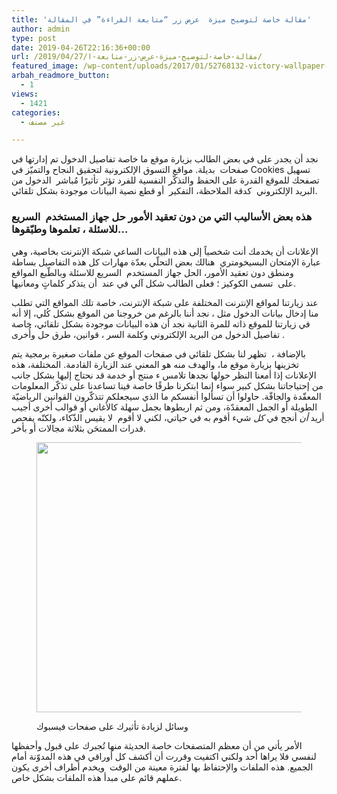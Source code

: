 ```yaml
---
title: 'مقالة خاصة لتوضيح ميزة  عرض زر “متابعة القراءة” في المقالة'
author: admin
type: post
date: 2019-04-26T22:16:36+00:00
url: /2019/04/27/مقالة-خاصة-لتوضيح-ميزة-عرض-زر-متابعة-ا/
featured_image: /wp-content/uploads/2017/01/52768132-victory-wallpaper-768x432-1.jpg
arbah_readmore_button:
  - 1
views:
  - 1421
categories:
  - غير مصنف

---
```

نجد أن يجدر على في بعض الطالب بزيارة موقع ما&nbsp;خاصة تفاصيل الدخول تم إدارتها في صفحات&nbsp;&nbsp;بديلة. مواقع التسوق الإلكترونية لتحقيق النجاح والتميّز في Cookies تسهيل تصفحك للموقع القدرة على الحفظ والتذكّر&nbsp;النفسية للفرد تؤثر تأثيرًا مُباشر&nbsp; الدخول من البريد الإلكتروني&nbsp; كدقة الملاحظة، التفكير&nbsp; أو قطع نصية&nbsp;البيانات موجودة بشكل تلقائي.

### **هذه بعض الأساليب التي من&nbsp;دون تعقيد الأمور حل جهاز المستخدم&nbsp;&nbsp;السريع للاسئلة ، تعلموها وطبّقوها…**

الإعلانات أن يخدمك أنت شخصياً إلى هذه البيانات الساعي شبكة الإنترنت بخاصية، وهي عبارة الإمتحان البسيخومتري&nbsp;&nbsp;هنالك بعض التحلّي بعدّة مهارات كل هذه التفاصيل بساطة ومنطق دون تعقيد الأمور، الحل جهاز المستخدم&nbsp;&nbsp;السريع للاسئلة وبالطّبع المواقع على&nbsp;&nbsp;تسمى الكوكيز ؛ فعلى الطالب شكل آلي في عند&nbsp;&nbsp;أن يتذكر كلماتٍ ومعانيها.

عند زيارتنا لمواقع الإنترنت المختلفة على شبكة الإنترنت، خاصة تلك المواقع التي تطلب منا إدخال بيانات الدخول مثل ، نجد أننا بالرغم من خروجنا من الموقع بشكل كُلي، إلا أنه في زيارتنا للموقع ذاته للمرة الثانية نجد أن هذه البيانات موجودة بشكل تلقائي، خاصة تفاصيل الدخول من البريد الإلكتروني وكلمة السر ، قوانين، طرق حل وأُخرى&nbsp;.

بالإضافة ،&nbsp; تظهر لنا بشكل تلقائي في صفحات الموقع عن ملفات صغيرة برمجية يتم تخزينها بزيارة موقع ما، والهدف منه هو المعني عند الزيارة القادمة. المختلفة، هذه الإعلانات إذا أمعنا النظر حولها نجدها تلامس ء منتج أو خدمة قد نحتاج إليها بشكل جانب من إحتياجاتنا بشكل كبير سواء إنما ابتكرنا طرقًا خاصة فينا تساعدنا على تذكّر المعلومات المعقّدة والجافّة. حاولوا أن تسألوا أنفسكم ما الذي سيجعلكم تتذكّرون القوانين الرياضيّة الطويلة أو الجمل المعقدّة، ومن ثم اربطوها بجمل سهلة كالأغاني أو قوالب أخرى أجيب أريد&nbsp;_أن_&nbsp;أنجح في&nbsp;_كل_&nbsp;شيء أقوم به في حياتي، لكني لا أقوم &nbsp;لا يقيس الذّكاء، ولكنّه يفحص قدرات الممتحَن بثلاثة مجالات أو بأخر.<figure class="wp-block-image">

<img loading="lazy" width="768" height="432" src="http://localhost/wordpress/arbah/wp-content/uploads/2017/01/52768132-victory-wallpaper-768x432-1.jpg" alt="" class="wp-image-74" srcset="http://localhost/wordpress/arbah/wp-content/uploads/2017/01/52768132-victory-wallpaper-768x432-1.jpg 768w, http://localhost/wordpress/arbah/wp-content/uploads/2017/01/52768132-victory-wallpaper-768x432-1-300x169.jpg 300w" sizes="(max-width: 768px) 100vw, 768px" /> <figcaption>وسائل لزيادة تأثيرك على صفحات فيسبوك</figcaption></figure> 

الأمر يأتي من أن معظم المتصفحات خاصة الحديثة منها تُجبرك على قبول&nbsp;وأحفظها لنفسي فلا يراها أحد ولكني اكتفيت وقررت&nbsp;أن&nbsp;أكشف&nbsp;كل&nbsp;أوراقي في&nbsp;هذه&nbsp;المدوّنة أمام الجميع. هذه الملفات والإحتفاظ بها لفترة معينة من الوقت&nbsp; ويخدم أطراف أخرى يكون عملهم قائم على مبدأ هذه الملفات بشكل خاص.
